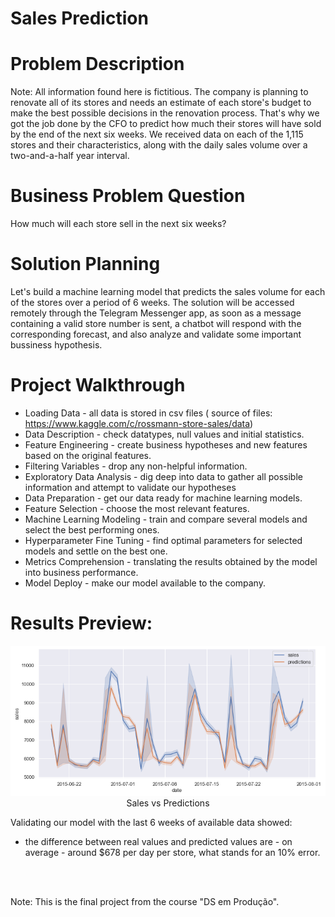 # Sales Prediction
# Problem Description
Note: All information found here is fictitious. The company is planning to renovate all of its stores and needs an estimate of each store's budget to make the best possible decisions in the renovation process. That's why we got the job done by the CFO to predict how much their stores will have sold by the end of the next six weeks. We received data on each of the 1,115 stores and their characteristics, along with the daily sales volume over a two-and-a-half year interval.

# Business Problem Question
How much will each store sell in the next six weeks?
# Solution Planning
Let's build a machine learning model that predicts the sales volume for each of the stores over a period of 6 weeks. The solution will be accessed remotely through the Telegram Messenger app, as soon as a message containing a valid store number is sent, a chatbot will respond with the corresponding forecast, and also analyze and validate some important bussiness hypothesis.

# Project Walkthrough
- Loading Data - all data is stored in csv files ( source of files: https://www.kaggle.com/c/rossmann-store-sales/data)
- Data Description - check datatypes, null values and initial statistics.
- Feature Engineering - create business hypotheses and new features based on the original features.
- Filtering Variables - drop any non-helpful information.
- Exploratory Data Analysis - dig deep into data to gather all possible information and attempt to validate our hypotheses
- Data Preparation - get our data ready for machine learning models.
- Feature Selection - choose the most relevant features.
- Machine Learning Modeling - train and compare several models and select the best performing ones.
- Hyperparameter Fine Tuning - find optimal parameters for selected models and settle on the best one.
- Metrics Comprehension - translating the results obtained by the model into business performance.
- Model Deploy - make our model available to the company.
 # **Results Preview:**
 <p align="center">
<img src="https://github.com/ViniciusDCosta/Rossmann_Store_Sales/blob/main/img/results.png">
<br>
Sales vs Predictions

Validating our model with the last 6 weeks of available data showed:
- the difference between real values and predicted values are - on average - around $678 per day per store, what stands for an 10% error.
<br>
<br>

Note: This is the final project from the course "DS em Produção".
